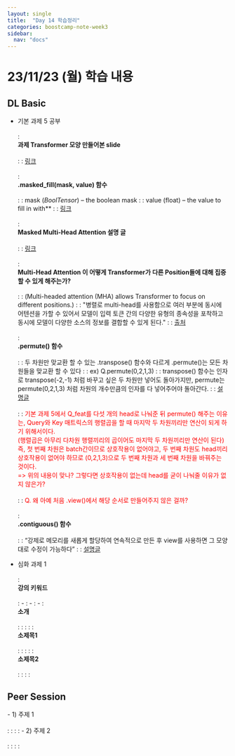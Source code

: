 ```yaml
---
layout: single
title:  "Day 14 학습정리"
categories: boostcamp-note-week3
sidebar:
  nav: "docs"
---
```


# 23/11/23 (월) 학습 내용

<h2>DL Basic</h2>

- 기본 과제 5 공부<br><br>
: <br><b>과제 Transformer 모양 만들어본 slide</b><br><br>
: : <a href="https://docs.google.com/presentation/d/1b6tyezfzXEMaX05q_O0LEZU6f77LvvdymbyU9Nmf8dc/edit#slide=id.p">링크</a>
<br><br>
: <br><b>.masked_fill(mask, value) 함수</b><br><br>
: : mask (*BoolTensor*) – the boolean mask
: : value (float) – the value to fill in with**
: : <a href="https://docs.google.com/presentation/d/1b6tyezfzXEMaX05q_O0LEZU6f77LvvdymbyU9Nmf8dc/edit#slide=id.p">링크</a>
<br><br>
: <br><b>Masked Multi-Head Attention 설명 글</b><br><br>
: : <a href="https://tigris-data-science.tistory.com/entry/%EC%B0%A8%EA%B7%BC%EC%B0%A8%EA%B7%BC-%EC%9D%B4%ED%95%B4%ED%95%98%EB%8A%94-Transformer4-Masked-Multi-Head-Attention%EA%B3%BC-Decoder">링크</a>
<br><br>
: <br><b>Multi-Head Attention 이 어떻게 Transformer가 다른 Position들에 대해 집중할 수 있게 해주는가?</b><br><br>
: : (Multi-headed attention (MHA) allows Transformer to focus on different positions.)
: : "병렬로 multi-head를 사용함으로 여러 부분에 동시에 어텐션을 가할 수 있어서 모델이 입력 토큰 간의 다양한 유형의 종속성을 포착하고 동시에 모델이 다양한 소스의 정보를 결합할 수 있게 된다."
: : <a href="https://www.blossominkyung.com/deeplearning/transformer-mha">출처</a>
<br><br>
: <br><b>.permute() 함수</b><br><br>
: : 두 차원만 맞교환 할 수 있는 .transpose() 함수와 다르게 .permute()는 모든 차원들을 맞교환 할 수 있다
: : ex) Q.permute(0,2,1,3)
: : transpose() 함수는 인자로 transpose(-2,-1) 처럼 바꾸고 싶은 두 차원만 넣어도 돌아가지만, permute는 permute(0,2,1,3) 처럼 차원의 개수만큼의 인자를 다 넣어주어야 돌아간다.
: : <a href="https://sanghyu.tistory.com/3">설명글</a>
<br><br>
: : <span style="color:red">기본 과제 5에서 Q_feat를 다섯 개의 head로 나눠준 뒤 permute() 해주는 이유는, Query와 Key 매트릭스의 행렬곱을 할 때 마지막 두 차원끼리만 연산이 되게 하기 위해서이다. 
<br>(행렬곱은 아무리 다차원 행렬끼리의 곱이어도 마지막 두 차원끼리만 연산이 된다)
<br>즉, 첫 번째 차원은 batch간이므로 상호작용이 없어야고, 두 번째 차원도 head끼리 상호작용이 없어야 하므로 (0,2,1,3)으로 두 번째 차원과 세 번째 차원을 바꿔주는 것이다.
<br>=> 위의 내용이 맞나? 그렇다면 상호작용이 없는데 head를 굳이 나눠줄 이유가 없지 않은가? </span>
<br><br>
: : <span style="color:red">Q. 왜 아예 처음 .view()에서 해당 순서로 만들어주지 않은 걸까?</span>
<br><br>
: <br><b>.contiguous() 함수</b><br><br>
: : “강제로 메모리를 새롭게 할당하여 연속적으로 만든 후 view를 사용하면 그 모양대로 수정이 가능하다”
: : <a href="https://aigong.tistory.com/430">설명글</a>

-  심화 과제 1<br><br>
: <br><b>강의 키워드</b><br><br>
: - 
: - 
: - 
: <br><b>소개</b><br><br>
: :
: : 
: <br><b>소제목1</b><br><br>
: :
: : 
: <br><b>소제목2</b><br><br>
: :
: : 




<h2>Peer Session</h2>
- 1) 주제 1<br><br>
: : 
: : 
- 2) 주제 2<br><br>
: : 
: : 